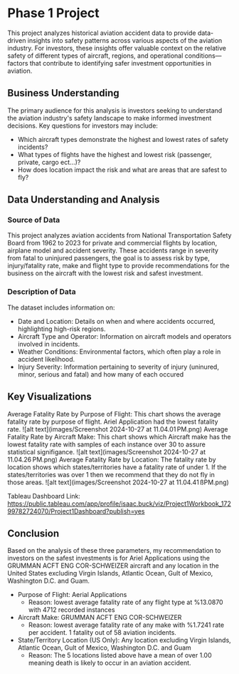 # Phase 1 Project

This project analyzes historical aviation accident data to provide data-driven insights into safety patterns across various aspects of the aviation industry. For investors, these insights offer valuable context on the relative safety of different types of aircraft, regions, and operational conditions—factors that contribute to identifying safer investment opportunities in aviation.

## Business Understanding
The primary audience for this analysis is investors seeking to understand the aviation industry's safety landscape to make informed investment decisions. Key questions for investors may include:

* Which aircraft types demonstrate the highest and lowest rates of safety incidents?
* What types of flights have the highest and lowest risk (passenger, private, cargo ect...)? 
* How does location impact the risk and what are areas that are safest to fly? 

## Data Understanding and Analysis
### Source of Data
This project analyzes aviation accidents from National Transportation Safety Board from 1962 to 2023 for private and commercial flights by location, airplane model and accident severity. These accidents range in severity from fatal to uninjured passengers, the goal is to assess risk by type, injury/fatality rate, make and flight type to provide recommendations for the business on the aircraft with the lowest risk and safest investment.

### Description of Data
The dataset includes information on:

* Date and Location: Details on when and where accidents occurred, highlighting high-risk regions.
* Aircraft Type and Operator: Information on aircraft models and operators involved in incidents.
* Weather Conditions: Environmental factors, which often play a role in accident likelihood.
* Injury Severity: Information pertaining to severity of injury (uninured, minor, serious and fatal) and how many of each occured

## Key Visualizations
Average Fatality Rate by Purpose of Flight: This chart shows the average fatality rate by purpose of flight. Ariel Application had the lowest fatality rate. 
![alt text](images/Screenshot 2024-10-27 at 11.04.01 PM.png)
Average Fatality Rate by Aircraft Make: This chart shows which Aircraft make has the lowest fatality rate with samples of each instance over 30 to assure statistical signifigance. 
![alt text](images/Screenshot 2024-10-27 at 11.04.26 PM.png)
Average Fatality Rate by Location: The fatality rate by location shows which states/territories have a fatality rate of under 1. If the states/territories was over 1 then we recommend that they do not fly in those areas. 
![alt text](images/Screenshot 2024-10-27 at 11.04.41 ßPM.png)

Tableau Dashboard Link: https://public.tableau.com/app/profile/isaac.buck/viz/Project1Workbook_17299782724070/Project1Dashboard?publish=yes


## Conclusion
Based on the analysis of these three parameters, my recommendation to investors on the safest investments is for Ariel Applications using the GRUMMAN ACFT ENG COR-SCHWEIZER aircraft and any location in the United States excluding Virgin Islands, Atlantic Ocean, Gult of Mexico, Washington D.C. and Guam. 

* Purpose of Flight: Aerial Applications
    * Reason: lowest average fatality rate of any flight type at %13.0870 with 4712 recorded instances
* Aircraft Make: GRUMMAN ACFT ENG COR-SCHWEIZER
    * Reason: lowest average fatality rate of any make with %1.7241 rate per accident. 1 fatality out of 58 aviation incidents.
* State/Territory Location (US Only): Any location excluding Virgin Islands, Atlantic Ocean, Gult of Mexico, Washington D.C. and Guam
    * Reason: The 5 locations listed above have a mean of over 1.00 meaning death is likely to occur in an aviation accident.


